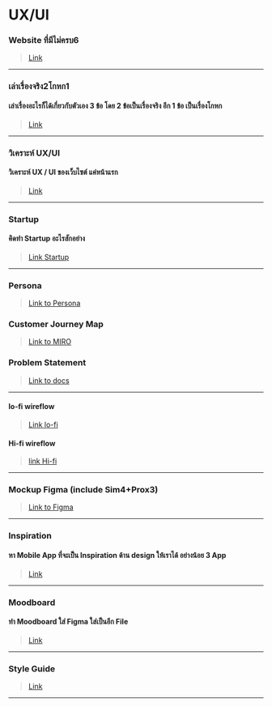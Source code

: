 # UX/UI

### Website ที่มีไม่ครบ6
>[Link](https://htmlpreview.github.io/?https://github.com/poom10118/precodecamp/blob/master/UX_UI/UX_XI_notinclude6.html)

---

### เล่าเรื่องจริง2โกหก1
#### เล่าเรื่องอะไรก็ได้เกี่ยวกับตัวเอง 3 ข้อ โดย 2 ข้อเป็นเรื่องจริง อีก 1 ข้อ เป็นเรื่องโกหก
>[Link](https://docs.google.com/document/d/1IZsRDAmRNQe4zjtcjSeePgJ8AKf9yosUKjlv7WTtFfg/edit?usp=sharing)


---

### วิเคราะห์ UX/UI
#### วิเคราะห์ UX / UI ของเว็บไซต์ แค่หน้าแรก
>[Link](https://htmlpreview.github.io/?https://github.com/poom10118/precodecamp/blob/master/UX_UI/UX_UI_website.html)

---
### Startup
#### คิดทำ Startup อะไรสักอย่าง
>[Link Startup](https://docs.google.com/document/d/17YcUQh94HRlLeXPqfXnN5O5Zjf1lPaRJxAxedruNvN8/edit?usp=sharing)

---
### Persona
>[Link to Persona](https://htmlpreview.github.io/?https://github.com/poom10118/precodecamp/blob/master/UX_UI/UX_UI_persona.html)


### Customer Journey Map
>[Link to MIRO](https://miro.com/app/board/o9J_knsfjIg=/)


### Problem Statement
>[Link to docs](https://docs.google.com/document/d/1cRN7Jp_QBOXY0cGCNAkNK2kMLTalbywNqG14Ds_LDuU/edit?usp=sharing)

---
#### lo-fi wireflow

>[Link lo-fi](https://miro.com/app/board/o9J_kn_Jor8=/)

#### Hi-fi wireflow
>[link Hi-fi](https://miro.com/app/board/o9J_kn_VgUc=/) 

---

### Mockup Figma (include Sim4+Prox3)
> [Link to Figma](https://www.figma.com/proto/GDevDrpwpbuUTg0foyCVIV/Mockup?node-id=1%3A12&scaling=scale-down)

---

### Inspiration
#### หา Mobile App ที่จะเป็น Inspiration ด้าน design ให้เราได้ อย่างน้อย 3 App

>[Link](https://www.figma.com/file/kza6OTNMPxp9qSy80jvpJz/Inspiration?node-id=0%3A1)

---

### Moodboard
#### ทำ Moodboard ใส่ Figma ใส่เป็นอีก File
>[Link](https://www.figma.com/file/kza6OTNMPxp9qSy80jvpJz/Inspiration?node-id=4%3A0)

---

### Style Guide
>[Link](https://www.figma.com/file/kza6OTNMPxp9qSy80jvpJz/Inspiration?node-id=8%3A0)

---